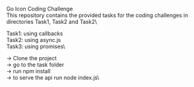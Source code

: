 Go Icon Coding Challenge\
This repository contains the provided tasks for the coding challenges in directories Task1, Task2 and Task2\

Task1: using callbacks\
Task2: using async.js\
Task3: using promises\

-> Clone the project\
-> go to the task folder\
-> run npm install\
-> to serve the api run node index.js\
